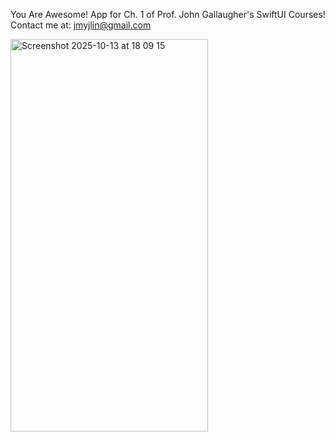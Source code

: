 You Are Awesome! App for Ch. 1 of Prof. John Gallaugher's SwiftUI Courses!
Contact me at: jmyjlin@gmail.com

<img width="316" height="628" alt="Screenshot 2025-10-13 at 18 09 15" src="https://github.com/user-attachments/assets/d5158a59-d67a-4fd8-aeac-f365e42d244d" />
